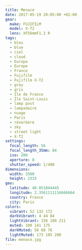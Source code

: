 ```yaml
---
title: Menace
date: 2017-05-19 20:05:00 +02:00
gear:
  make: FUJIFILM
  model: X-T2
  lens: XF56mmF1.2 R
tags:
  - bleu
  - blue
  - ciel
  - cloud
  - Europa
  - Europe
  - France
  - Fujifilm
  - Fujifilm X-T2
  - grey
  - gris
  - Ile de France
  - Île Saint-Louis
  - lamp post
  - lampadaire
  - nuage
  - Paris
  - réverbère
  - sky
  - street light
  - X-T2
settings:
  focal_length: 56
  focal_length_35mm: 84
  iso: 200
  aperture: 8
  shutter_speed: 1/480
dimensions:
  width: 3500
  height: 2333
geo:
  latitude: 48.851044445
  longitude: 2.3561111116666664
  country: France
  city: Paris
colors:
  vibrant: 52 132 172
  darkVibrant: 4 44 84
  lightVibrant: 156 188 211
  muted: 100 141 175
  darkMuted: 56 68 76
  lightMuted: 173 185 200
file: menace.jpg
---
```



